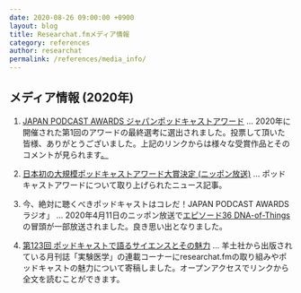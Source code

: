 ```yaml
---
date: 2020-08-26 09:00:00 +0900
layout: blog
title: Researchat.fmメディア情報
category: references
author: researchat
permalink: /references/media_info/
---
```


## メディア情報 (2020年)
1. [JAPAN PODCAST AWARDS ジャパンポッドキャストアワード](https://www.japanpodcastawards.com/judges-1) ... 2020年に開催された第1回のアワードの最終選考に選出されました。投票して頂いた皆様、ありがとうございました。上記のリンクからは様々な受賞作品とそのコメントが見られます[。](https://researchat.fm/images/Ugaki.png)


2. [日本初の大規模ポッドキャストアワード大賞決定 (ニッポン放送)](https://news.1242.com/article/218594) ... ポッドキャストアワードについて取り上げられたニュース記事。	

3. 今、絶対に聴くべきポッドキャストはコレだ！JAPAN PODCAST AWARDSラジオ」 ... 2020年4月11日のニッポン放送で[エピソード36 DNA-of-Things](https://researchat.fm/episode/36)の冒頭が一部放送されました。良き思い出となりました。

4. [第123回 ポッドキャストで語るサイエンスとその魅力](https://www.yodosha.co.jp/jikkenigaku/opinion/vol38n14.html) ... 羊土社から出版されている月刊誌「実験医学」の連載コーナーにresearchat.fmの取り組みやポッドキャストの魅力について寄稿しました。オープンアクセスでリンクから全文を読むことができます。

